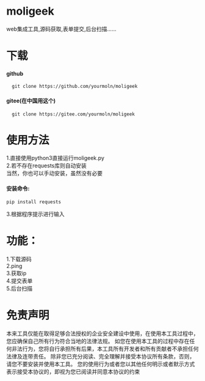 # moligeek
web集成工具,源码获取,表单提交,后台扫描...... 
# 下载
  #### github
      git clone https://github.com/yourmoln/moligeek 
  #### gitee(在中国用这个)
      git clone https://gitee.com/yourmoln/moligeek
# 使用方法  
1.直接使用python3直接运行moligeek.py  
2.若不存在requests库则自动安装   
当然，你也可以手动安装，虽然没有必要
  #### 安装命令:
    pip install requests  
3.根据程序提示进行输入  
# 功能：
1.下载源码  
2.ping  
3.获取ip  
4.提交表单  
5.后台扫描  
# 免责声明
本来工具仅能在取得足够合法授权的企业安全建设中使用，在使用本工具过程中，您应确保自己所有行为符合当地的法律法规。 如您在使用本工具的过程中存在任何非法行为，您将自行承担所有后果，本工具所有开发者和所有贡献者不承担任何法律及连带责任。 除非您已充分阅读、完全理解并接受本协议所有条款，否则，请您不要安装并使用本工具。 您的使用行为或者您以其他任何明示或者默示方式表示接受本协议的，即视为您已阅读并同意本协议的约束

